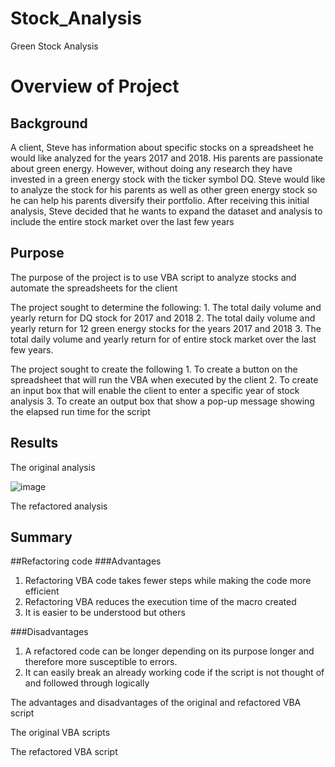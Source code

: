 # Stock_Analysis
Green Stock Analysis

# Overview of Project

## Background
A client, Steve has information about specific stocks on a spreadsheet he would like analyzed for the years 2017 and 2018. His parents are passionate about green energy. However, without doing any research they have invested in a green energy stock with the ticker symbol DQ. Steve would like to analyze the stock for his parents as well as other green energy stock so he can help his parents diversify their portfolio. After receiving this initial analysis, Steve decided that he wants to expand the dataset and analysis to include the entire stock market over the last few years

## Purpose

The purpose of the project is to use VBA script to analyze stocks and automate the spreadsheets for the client 

The project sought to determine the following:
     1.	 The total daily volume and yearly return for DQ stock for 2017 and 2018
     2.	 The total daily volume and yearly return for 12 green energy stocks for the years 2017 and 2018
     3.	The total daily volume and yearly return for of entire stock market over the last few years.

The project sought to create the following
     1.	To create a button on the spreadsheet that will run the VBA when executed by the client
     2.	To create an input box that will enable the client to enter a specific year of stock analysis
     3.	To create an output box that show a pop-up message showing the elapsed run time for the script 

## Results
The original analysis
 

![image](https://user-images.githubusercontent.com/90416094/138494021-38b29c7e-c178-45f8-aaf0-dd52d151fb38.png)


The refactored analysis


## Summary

##Refactoring code 
###Advantages 
   1.	Refactoring VBA code takes fewer steps while making the code more efficient 
   2.	Refactoring VBA reduces the execution time of the macro created
   3.	It is easier to be understood but others


###Disadvantages
   1.	A refactored code can be longer depending on its purpose longer and therefore more susceptible to errors.
   2.	It can easily break an already working code if the script is not thought of and followed through logically

The advantages and disadvantages of the original and refactored VBA script 

The original VBA scripts 

The refactored VBA script 



